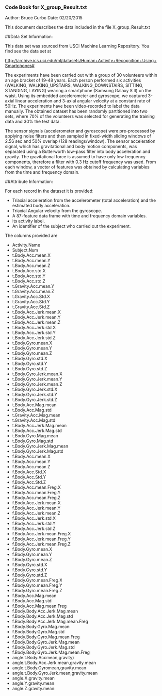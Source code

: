 ### Code Book for X_group_Result.txt

Author: Bruce Curbo
Date:   02/20/2015

This document describes the data included in the file X_group_Result.txt


##Data Set Information:

This data set was sourced from USCI Machine Learning Repository. You find see the 
data set at

http://archive.ics.uci.edu/ml/datasets/Human+Activity+Recognition+Using+Smartphones#

The experiments have been carried out with a group of 30 volunteers within an age 
bracket of 19-48 years. Each person performed six activities 
(WALKING, WALKING_UPSTAIRS, WALKING_DOWNSTAIRS, SITTING, STANDING, LAYING) 
wearing a smartphone (Samsung Galaxy S II) on the waist. Using its embedded 
accelerometer and gyroscope, we captured 3-axial linear acceleration and 3-axial
angular velocity at a constant rate of 50Hz. The experiments have been video-recorded 
to label the data manually. The obtained dataset has been randomly partitioned into 
two sets, where 70% of the volunteers was selected for generating the training data 
and 30% the test data. 

The sensor signals (accelerometer and gyroscope) were pre-processed by applying noise 
filters and then sampled in fixed-width sliding windows of 2.56 sec and 50% overlap 
(128 readings/window). The sensor acceleration signal, which has gravitational and 
body motion components, was separated using a Butterworth low-pass filter into body 
acceleration and gravity. The gravitational force is assumed to have only low frequency
components, therefore a filter with 0.3 Hz cutoff frequency was used. From each 
window, a vector of features was obtained by calculating variables from the time and 
frequency domain.

##Attribute Information:

For each record in the dataset it is provided: 
* Triaxial acceleration from the accelerometer (total acceleration) and the estimated body acceleration. 
* Triaxial Angular velocity from the gyroscope. 
* A 87-feature data frame with time and frequency domain variables. 
* Its activity label. 
* An identifier of the subject who carried out the experiment.

The columns provided are
* Activity.Name
* Subject.Num
* t.Body.Acc.mean.X
* t.Body.Acc.mean.Y
* t.Body.Acc.mean.Z
* t.Body.Acc.std.X
* t.Body.Acc.std.Y
* t.Body.Acc.std.Z
* t.Gravity.Acc.mean.Y
* t.Gravity.Acc.mean.Z
* t.Gravity.Acc.Std.X
* t.Gravity.Acc.Std.Y
* t.Gravity.Acc.Std.Z
* t.Body.Acc.Jerk.mean.X
* t.Body.Acc.Jerk.mean.Y
* t.Body.Acc.Jerk.mean.Z
* t.Body.Acc.Jerk.std.X
* t.Body.Acc.Jerk.std.Y
* t.Body.Acc.Jerk.std.Z
* t.Body.Gyro.mean.X
* t.Body.Gyro.mean.Y
* t.Body.Gyro.mean.Z
* t.Body.Gyro.std.X
* t.Body.Gyro.std.Y
* t.Body.Gyro.std.Z
* t.Body.Gyro.Jerk.mean.X
* t.Body.Gyro.Jerk.mean.Y
* t.Body.Gyro.Jerk.mean.Z
* t.Body.Gyro.Jerk.std.X
* t.Body.Gyro.Jerk.std.Y
* t.Body.Gyro.Jerk.std.Z
* t.Body.Acc.Mag.mean
* t.Body.Acc.Mag.std
* t.Gravity.Acc.Mag.mean
* t.Gravity.Acc.Mag.std
* t.Body.Acc.Jerk.Mag.mean
* t.Body.Acc.Jerk.Mag.std
* t.Body.Gyro.Mag.mean
* t.Body.Gyro.Mag.std
* t.Body.Gyro.Jerk.Mag.mean
* t.Body.Gyro.Jerk.Mag.std
* f.Body.Acc.mean.X
* f.Body.Acc.mean.Y
* f.Body.Acc.mean.Z
* f.Body.Acc.Std.X
* f.Body.Acc.Std.Y
* f.Body.Acc.Std.Z
* f.Body.Acc.mean.Freg.X
* f.Body.Acc.mean.Freg.Y
* f.Body.Acc.mean.Freg.Z
* f.Body.Acc.Jerk.mean.X
* f.Body.Acc.Jerk.mean.Y
* f.Body.Acc.Jerk.mean.Z
* f.Body.Acc.Jerk.std.X
* f.Body.Acc.Jerk.std.Y
* f.Body.Acc.Jerk.std.Z
* f.Body.Acc.Jerk.mean.Freg.X
* f.Body.Acc.Jerk.mean.Freg.Y
* f.Body.Acc.Jerk.mean.Freg.Z
* f.Body.Gyro.mean.X
* f.Body.Gyro.mean.Y
* f.Body.Gyro.mean.Z
* f.Body.Gyro.std.X
* f.Body.Gyro.std.Y
* f.Body.Gyro.std.Z
* f.Body.Gyro.mean.Freg.X
* f.Body.Gyro.mean.Freg.Y
* f.Body.Gyro.mean.Freg.Z
* f.Body.Acc.Mag.mean
* f.Body.Acc.Mag.std
* f.Body.Acc.Mag.mean.Freg
* f.Body.Body.Acc.Jerk.Mag.mean
* f.Body.Body.Acc.Jerk.Mag.std
* f.Body.Body.Acc.Jerk.Mag.mean.Freg
* f.Body.Body.Gyro.Mag.mean
* f.Body.Body.Gyro.Mag.std
* f.Body.Body.Gyro.Mag.mean.Freg
* f.Body.Body.Gyro.Jerk.Mag.mean
* f.Body.Body.Gyro.Jerk.Mag.std
* f.Body.Body.Gyro.Jerk.Mag.mean.Freg
* angle.t.Body.Accmean,gravity)
* angle.t.Body.Acc.Jerk.mean,gravity.mean
* angle.t.Body.Gyromean,gravity.mean
* angle.t.Body.Gyro.Jerk.mean,gravity.mean
* angle.X.gravity.mean
* angle.Y.gravity.mean
* angle.Z.gravity.mean

